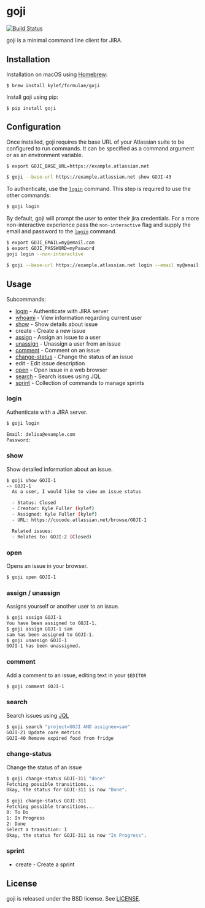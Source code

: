 goji
====

[![Build Status](https://travis-ci.org/kylef/goji.svg?branch=master)](https://travis-ci.org/kylef/goji)

goji is a minimal command line client for JIRA.

## Installation

Installation on macOS using [Homebrew](https://brew.sh/):

```shell
$ brew install kylef/formulae/goji
```

Install goji using pip:

```shell
$ pip install goji
```

## Configuration

Once installed, goji requires the base URL of your Atlassian suite to be
configured to run commands. It can be specified as a command argument or as an
environment variable.

```bash
$ export GOJI_BASE_URL=https://example.atlassian.net
```

```bash
$ goji --base-url https://example.atlassian.net show GOJI-43
```

To authenticate, use the [`login`](#login) command. This step is required to use
the other commands:

```bash
$ goji login
```

By default, goji will prompt the user to enter their jira credentials. For a more non-interactive experience pass the `non-interactive` flag and supply the email and password to the [`login`](#login) command.

```bash
$ export GOJI_EMAIL=my@email.com
$ export GOJI_PASSWORD=myPasword
goji login --non-interactive
```

```bash
$ goji --base-url https://example.atlassian.net login --email my@email.com --password myPasword --non-interactive
```

## Usage

Subcommands:

- [login](#login) - Authenticate with JIRA server
- [whoami](#whoami) - View information regarding current user
- [show](#show) - Show details about issue
- create - Create a new issue
- [assign](#assign) - Assign an issue to a user
- [unassign](#unassign) - Unassign a user from an issue
- [comment](#comment) - Comment on an issue
- [change-status](#change-status) - Change the status of an issue
- edit - Edit issue description
- [open](#open) - Open issue in a web browser
- [search](#search) - Search issues using JQL
- [sprint](#sprint) - Collection of commands to manage sprints

### login

Authenticate with a JIRA server.

```bash
$ goji login

Email: delisa@example.com
Password:
```

### show

Show detailed information about an issue.

```bash
$ goji show GOJI-1
-> GOJI-1
  As a user, I would like to view an issue status

  - Status: Closed
  - Creator: Kyle Fuller (kylef)
  - Assigned: Kyle Fuller (kylef)
  - URL: https://cocode.atlassian.net/browse/GOJI-1

  Related issues:
  - Relates to: GOJI-2 (Closed)
```

### open

Opens an issue in your browser.

```bash
$ goji open GOJI-1
```

### assign / unassign

Assigns yourself or another user to an issue.

```bash
$ goji assign GOJI-1
You have been assigned to GOJI-1.
$ goji assign GOJI-1 sam
sam has been assigned to GOJI-1.
$ goji unassign GOJI-1
GOJI-1 has been unassigned.
```

### comment

Add a comment to an issue, editing text in your `$EDITOR`

```bash
$ goji comment GOJI-1
```

### search

Search issues using
[JQL](https://confluence.atlassian.com/jiracoreserver073/advanced-searching-861257209.html)

```bash
$ goji search "project=GOJI AND assignee=sam"
GOJI-21 Update core metrics
GOJI-40 Remove expired food from fridge
```

### change-status

Change the status of an issue

```bash
$ goji change-status GOJI-311 "done"
Fetching possible transitions...
Okay, the status for GOJI-311 is now "Done".
```

```bash
$ goji change-status GOJI-311
Fetching possible transitions...
0: To Do
1: In Progress
2: Done
Select a transition: 1
Okay, the status for GOJI-311 is now "In Progress".
```

### sprint

- create - Create a sprint

## License

goji is released under the BSD license. See [LICENSE](LICENSE).
